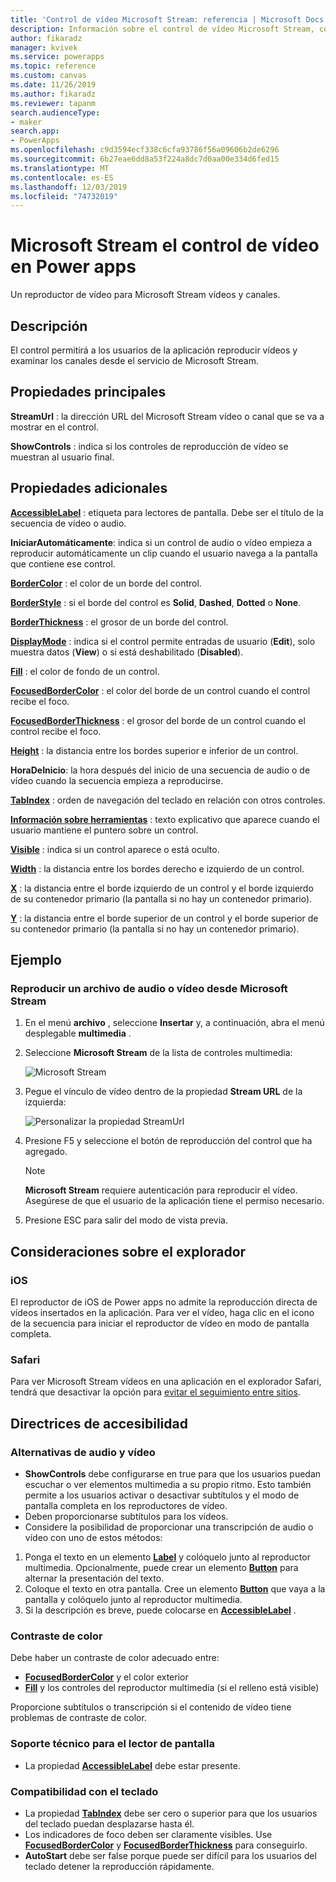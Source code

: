 ```yaml
---
title: 'Control de vídeo Microsoft Stream: referencia | Microsoft Docs'
description: Información sobre el control de vídeo Microsoft Stream, con propiedades y ejemplos
author: fikaradz
manager: kvivek
ms.service: powerapps
ms.topic: reference
ms.custom: canvas
ms.date: 11/26/2019
ms.author: fikaradz
ms.reviewer: tapanm
search.audienceType:
- maker
search.app:
- PowerApps
ms.openlocfilehash: c9d3594ecf338c6cfa93786f56a09606b2de6296
ms.sourcegitcommit: 6b27eae6dd8a53f224a8dc7d0aa00e334d6fed15
ms.translationtype: MT
ms.contentlocale: es-ES
ms.lasthandoff: 12/03/2019
ms.locfileid: "74732019"
---
```

# <a name="microsoft-stream-video-control-in-power-apps"></a>Microsoft Stream el control de vídeo en Power apps
Un reproductor de vídeo para Microsoft Stream vídeos y canales.

## <a name="description"></a>Descripción
El control permitirá a los usuarios de la aplicación reproducir vídeos y examinar los canales desde el servicio de Microsoft Stream.

## <a name="key-properties"></a>Propiedades principales
**StreamUrl** : la dirección URL del Microsoft Stream vídeo o canal que se va a mostrar en el control.

**ShowControls** : indica si los controles de reproducción de vídeo se muestran al usuario final.

## <a name="additional-properties"></a>Propiedades adicionales
**[AccessibleLabel](properties-accessibility.md)** : etiqueta para lectores de pantalla. Debe ser el título de la secuencia de vídeo o audio.

**IniciarAutomáticamente**: indica si un control de audio o vídeo empieza a reproducir automáticamente un clip cuando el usuario navega a la pantalla que contiene ese control.

**[BorderColor](properties-color-border.md)** : el color de un borde del control.

**[BorderStyle](properties-color-border.md)** : si el borde del control es **Solid**, **Dashed**, **Dotted** o **None**.

**[BorderThickness](properties-color-border.md)** : el grosor de un borde del control.

**[DisplayMode](properties-core.md)** : indica si el control permite entradas de usuario (**Edit**), solo muestra datos (**View**) o si está deshabilitado (**Disabled**).

**[Fill](properties-color-border.md)** : el color de fondo de un control.

**[FocusedBorderColor](properties-color-border.md)** : el color del borde de un control cuando el control recibe el foco.

**[FocusedBorderThickness](properties-color-border.md)** : el grosor del borde de un control cuando el control recibe el foco.

**[Height](properties-size-location.md)** : la distancia entre los bordes superior e inferior de un control.

**HoraDeInicio**: la hora después del inicio de una secuencia de audio o de vídeo cuando la secuencia empieza a reproducirse.

**[TabIndex](properties-accessibility.md)** : orden de navegación del teclado en relación con otros controles.

**[Información sobre herramientas](properties-core.md)** : texto explicativo que aparece cuando el usuario mantiene el puntero sobre un control.

**[Visible](properties-core.md)** : indica si un control aparece o está oculto.

**[Width](properties-size-location.md)** : la distancia entre los bordes derecho e izquierdo de un control.

**[X](properties-size-location.md)** : la distancia entre el borde izquierdo de un control y el borde izquierdo de su contenedor primario (la pantalla si no hay un contenedor primario).

**[Y](properties-size-location.md)** : la distancia entre el borde superior de un control y el borde superior de su contenedor primario (la pantalla si no hay un contenedor primario).

## <a name="example"></a>Ejemplo

### <a name="play-an-audio-or-video-file-from-microsoft-stream"></a>Reproducir un archivo de audio o vídeo desde Microsoft Stream

1. En el menú **archivo** , seleccione **Insertar** y, a continuación, abra el menú desplegable **multimedia** . 
2. Seleccione **Microsoft Stream** de la lista de controles multimedia:

    ![Microsoft Stream](./media/control-stream-video/stream-icon.png "Microsoft Stream")

3. Pegue el vínculo de vídeo dentro de la propiedad **Stream URL** de la izquierda:

    ![Personalizar la propiedad StreamUrl](./media/control-stream-video/stream-url.png "Personalizar la propiedad StreamUrl")

4. Presione F5 y seleccione el botón de reproducción del control que ha agregado.

    > [!NOTE]
   > **Microsoft Stream** requiere autenticación para reproducir el vídeo. Asegúrese de que el usuario de la aplicación tiene el permiso necesario.
5. Presione ESC para salir del modo de vista previa.

## <a name="browser-considerations"></a>Consideraciones sobre el explorador

### <a name="ios"></a>iOS
El reproductor de iOS de Power apps no admite la reproducción directa de vídeos insertados en la aplicación.  Para ver el vídeo, haga clic en el icono de la secuencia para iniciar el reproductor de vídeo en modo de pantalla completa.

### <a name="safari"></a>Safari

Para ver Microsoft Stream vídeos en una aplicación en el explorador Safari, tendrá que desactivar la opción para [evitar el seguimiento entre sitios](https://support.apple.com/guide/safari/sfri40732/mac).

## <a name="accessibility-guidelines"></a>Directrices de accesibilidad
### <a name="audio-and-video-alternatives"></a>Alternativas de audio y vídeo
* **ShowControls** debe configurarse en true para que los usuarios puedan escuchar o ver elementos multimedia a su propio ritmo. Esto también permite a los usuarios activar o desactivar subtítulos y el modo de pantalla completa en los reproductores de vídeo.
* Deben proporcionarse subtítulos para los vídeos.
 * Considere la posibilidad de proporcionar una transcripción de audio o vídeo con uno de estos métodos:
  1. Ponga el texto en un elemento **[Label](control-text-box.md)** y colóquelo junto al reproductor multimedia. Opcionalmente, puede crear un elemento **[Button](control-button.md)** para alternar la presentación del texto.
  2. Coloque el texto en otra pantalla. Cree un elemento **[Button](control-button.md)** que vaya a la pantalla y colóquelo junto al reproductor multimedia.
  3. Si la descripción es breve, puede colocarse en **[AccessibleLabel](properties-accessibility.md)** .

### <a name="color-contrast"></a>Contraste de color
Debe haber un contraste de color adecuado entre:
* **[FocusedBorderColor](properties-color-border.md)** y el color exterior
* **[Fill](properties-color-border.md)** y los controles del reproductor multimedia (si el relleno está visible)

Proporcione subtítulos o transcripción si el contenido de vídeo tiene problemas de contraste de color.

### <a name="screen-reader-support"></a>Soporte técnico para el lector de pantalla
* La propiedad **[AccessibleLabel](properties-accessibility.md)** debe estar presente.

### <a name="keyboard-support"></a>Compatibilidad con el teclado
* La propiedad **[TabIndex](properties-accessibility.md)** debe ser cero o superior para que los usuarios del teclado puedan desplazarse hasta él.
* Los indicadores de foco deben ser claramente visibles. Use **[FocusedBorderColor](properties-color-border.md)** y **[FocusedBorderThickness](properties-color-border.md)** para conseguirlo.
* **AutoStart** debe ser false porque puede ser difícil para los usuarios del teclado detener la reproducción rápidamente.